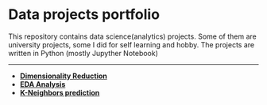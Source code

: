 # Data projects portfolio
This repository contains data science(analytics) projects. Some of them are university projects, some I did for self learning and hobby. The projects are written in Python (mostly Jupyther Notebook)
___
<ul>
 <li> 
    <a href="https://github.com/marynakrv/Portfolio/tree/main/Dimensionality%20Reduction">
      <strong>
        Dimensionality Reduction
      </strong></a> 
 </li> 
 <li> 
    <a href="https://github.com/marynakrv/Portfolio/tree/main/EDA-analysis">
      <strong>
        EDA Analysis
      </strong></a> 
 </li> 
 <li> 
    <a href="https://github.com/marynakrv/Portfolio/tree/main/K-Neighbors%20prediction">
      <strong>
        K-Neighbors prediction
      </strong></a> 
 </li> 
</ul>
